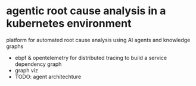 # agentic root cause analysis in a kubernetes environment

platform for automated root cause analysis using AI agents and knowledge graphs

- ebpf & opentelemetry for distributed tracing to build a service dependency graph
- graph viz
- TODO: agent architechture
